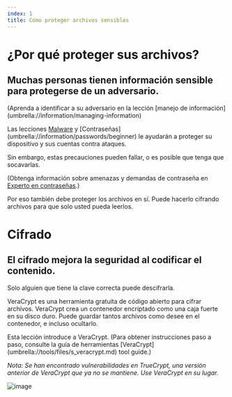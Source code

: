 ```yaml
---
index: 1
title: Cómo proteger archivos sensibles
---
```

# ¿Por qué proteger sus archivos?

## Muchas personas tienen información sensible para protegerse de un adversario.

(Aprenda a identificar a su adversario en la lección [manejo de información] (umbrella://information/managing-information) 

Las lecciones [Malware](umbrella://information/malware) y [Contraseñas] (umbrella://information/passwords/beginner) le ayudarán a proteger su dispositivo y sus cuentas contra ataques.

Sin embargo, estas precauciones pueden fallar, o es posible que tenga que socavarlas.

(Obtenga información sobre amenazas y demandas de contraseña en [Experto en contraseñas](umbrella://information/passwords/expert).)

Por eso también debe proteger los archivos en sí. Puede hacerlo cifrando archivos para que solo usted pueda leerlos.

# Cifrado

## El cifrado mejora la seguridad al codificar el contenido.

Solo alguien que tiene la clave correcta puede descifrarla.

VeraCrypt es una herramienta gratuita de código abierto para cifrar archivos. VeraCrypt crea un contenedor encriptado como una caja fuerte en su disco duro. Puede guardar tantos archivos como desee en el contenedor, e incluso ocultarlo.

Esta lección introduce a VeraCrypt. (Para obtener instrucciones paso a paso, consulte la guía de herramientas [VeraCrypt] (umbrella://tools/files/s_veracrypt.md) tool guide.)

*Nota: Se han encontrado vulnerabilidades en TrueCrypt, una versión anterior de VeraCrypt que ya no se mantiene. Use VeraCrypt en su lugar.*

![image](protecting1.png)
